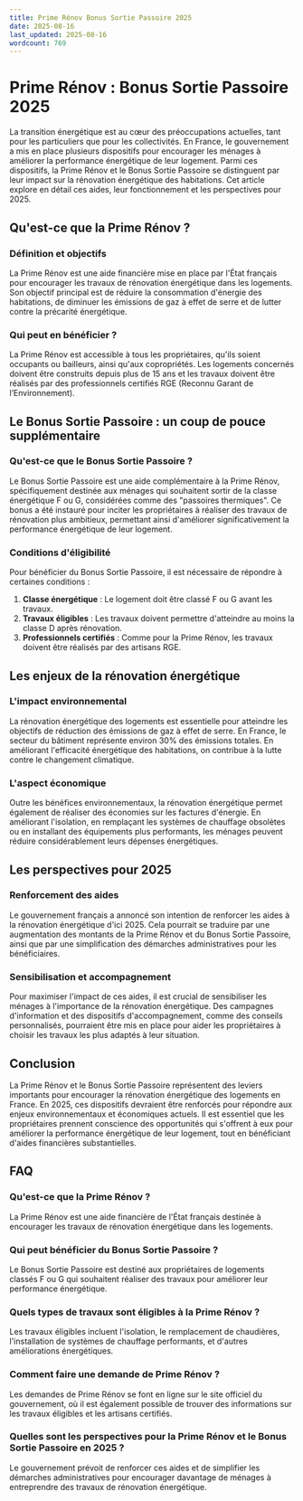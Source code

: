 ```yaml
---
title: Prime Rénov Bonus Sortie Passoire 2025
date: 2025-08-16
last_updated: 2025-08-16
wordcount: 769
---
```


# Prime Rénov : Bonus Sortie Passoire 2025

La transition énergétique est au cœur des préoccupations actuelles, tant pour les particuliers que pour les collectivités. En France, le gouvernement a mis en place plusieurs dispositifs pour encourager les ménages à améliorer la performance énergétique de leur logement. Parmi ces dispositifs, la Prime Rénov et le Bonus Sortie Passoire se distinguent par leur impact sur la rénovation énergétique des habitations. Cet article explore en détail ces aides, leur fonctionnement et les perspectives pour 2025.

## Qu'est-ce que la Prime Rénov ?

### Définition et objectifs

La Prime Rénov est une aide financière mise en place par l'État français pour encourager les travaux de rénovation énergétique dans les logements. Son objectif principal est de réduire la consommation d'énergie des habitations, de diminuer les émissions de gaz à effet de serre et de lutter contre la précarité énergétique. 

### Qui peut en bénéficier ?

La Prime Rénov est accessible à tous les propriétaires, qu'ils soient occupants ou bailleurs, ainsi qu'aux copropriétés. Les logements concernés doivent être construits depuis plus de 15 ans et les travaux doivent être réalisés par des professionnels certifiés RGE (Reconnu Garant de l’Environnement).

## Le Bonus Sortie Passoire : un coup de pouce supplémentaire

### Qu'est-ce que le Bonus Sortie Passoire ?

Le Bonus Sortie Passoire est une aide complémentaire à la Prime Rénov, spécifiquement destinée aux ménages qui souhaitent sortir de la classe énergétique F ou G, considérées comme des "passoires thermiques". Ce bonus a été instauré pour inciter les propriétaires à réaliser des travaux de rénovation plus ambitieux, permettant ainsi d'améliorer significativement la performance énergétique de leur logement.

### Conditions d'éligibilité

Pour bénéficier du Bonus Sortie Passoire, il est nécessaire de répondre à certaines conditions :

1. **Classe énergétique** : Le logement doit être classé F ou G avant les travaux.
2. **Travaux éligibles** : Les travaux doivent permettre d'atteindre au moins la classe D après rénovation.
3. **Professionnels certifiés** : Comme pour la Prime Rénov, les travaux doivent être réalisés par des artisans RGE.

## Les enjeux de la rénovation énergétique

### L'impact environnemental

La rénovation énergétique des logements est essentielle pour atteindre les objectifs de réduction des émissions de gaz à effet de serre. En France, le secteur du bâtiment représente environ 30% des émissions totales. En améliorant l'efficacité énergétique des habitations, on contribue à la lutte contre le changement climatique.

### L'aspect économique

Outre les bénéfices environnementaux, la rénovation énergétique permet également de réaliser des économies sur les factures d'énergie. En améliorant l'isolation, en remplaçant les systèmes de chauffage obsolètes ou en installant des équipements plus performants, les ménages peuvent réduire considérablement leurs dépenses énergétiques.

## Les perspectives pour 2025

### Renforcement des aides

Le gouvernement français a annoncé son intention de renforcer les aides à la rénovation énergétique d'ici 2025. Cela pourrait se traduire par une augmentation des montants de la Prime Rénov et du Bonus Sortie Passoire, ainsi que par une simplification des démarches administratives pour les bénéficiaires.

### Sensibilisation et accompagnement

Pour maximiser l'impact de ces aides, il est crucial de sensibiliser les ménages à l'importance de la rénovation énergétique. Des campagnes d'information et des dispositifs d'accompagnement, comme des conseils personnalisés, pourraient être mis en place pour aider les propriétaires à choisir les travaux les plus adaptés à leur situation.

## Conclusion

La Prime Rénov et le Bonus Sortie Passoire représentent des leviers importants pour encourager la rénovation énergétique des logements en France. En 2025, ces dispositifs devraient être renforcés pour répondre aux enjeux environnementaux et économiques actuels. Il est essentiel que les propriétaires prennent conscience des opportunités qui s'offrent à eux pour améliorer la performance énergétique de leur logement, tout en bénéficiant d'aides financières substantielles.

## FAQ

### Qu'est-ce que la Prime Rénov ?

La Prime Rénov est une aide financière de l'État français destinée à encourager les travaux de rénovation énergétique dans les logements.

### Qui peut bénéficier du Bonus Sortie Passoire ?

Le Bonus Sortie Passoire est destiné aux propriétaires de logements classés F ou G qui souhaitent réaliser des travaux pour améliorer leur performance énergétique.

### Quels types de travaux sont éligibles à la Prime Rénov ?

Les travaux éligibles incluent l'isolation, le remplacement de chaudières, l'installation de systèmes de chauffage performants, et d'autres améliorations énergétiques.

### Comment faire une demande de Prime Rénov ?

Les demandes de Prime Rénov se font en ligne sur le site officiel du gouvernement, où il est également possible de trouver des informations sur les travaux éligibles et les artisans certifiés.

### Quelles sont les perspectives pour la Prime Rénov et le Bonus Sortie Passoire en 2025 ?

Le gouvernement prévoit de renforcer ces aides et de simplifier les démarches administratives pour encourager davantage de ménages à entreprendre des travaux de rénovation énergétique.